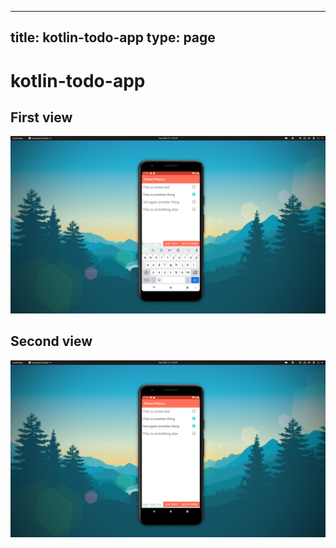 
---
title: kotlin-todo-app
type: page
---
# kotlin-todo-app

## First view
![View 1](https://github.com/JakeRoggenbuck/kotlin-todo-app/blob/main/images/view1.png)

## Second view
![View 2](https://github.com/JakeRoggenbuck/kotlin-todo-app/blob/main/images/view2.png)

